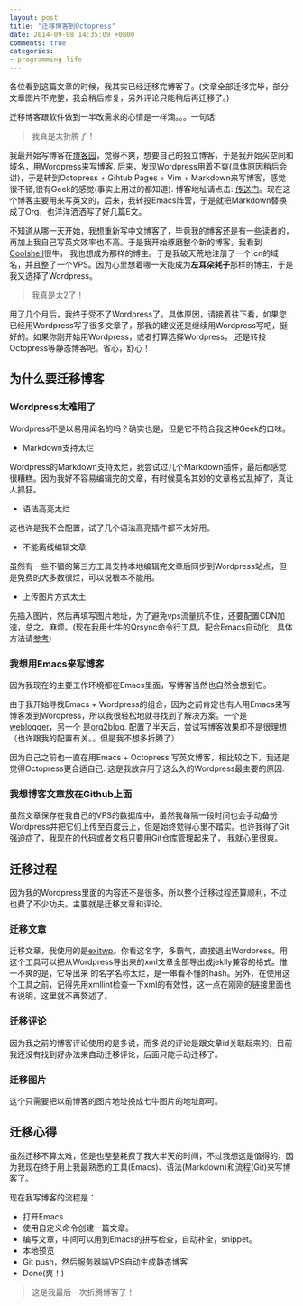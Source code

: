 ```yaml
---
layout: post
title: "迁移博客到Octopress"
date: 2014-09-08 14:35:09 +0800
comments: true
categories:
- programming life
---
```


 
<!-- toc -->

各位看到这篇文章的时候，我其实已经迁移完博客了。(文章全部迁移完毕，部分文章图片不完整，我会稍后修复，另外评论只能稍后再迁移了。)

迁移博客跟软件做到一半改需求的心情是一样滴。。。一句话:

> 我真是太折腾了！

<!-- more -->

我最开始写博客在[博客园](http://cnblogs.com/zilongshanren)，觉得不爽，想要自己的独立博客，于是我开始买空间和域名，用Wordpress来写博客.
后来，发现Wordpress用着不爽(具体原因稍后会讲)，于是转到Octopress + Gihtub Pages + Vim + Markdown来写博客，感觉很不错,很有Geek的感觉(事实上用过的都知道).
博客地址请点击: [传送门](http://blog.zilongshanren.com)。现在这个博客主要用来写英文的，后来，我转投Emacs阵营，于是就把Markdown替换成了Org，也洋洋洒洒写了好几篇E文。

不知道从哪一天开始，我想重新写中文博客了，毕竟我的博客还是有一些读者的，再加上我自己写英文效率也不高。于是我开始琢磨整个新的博客，我看到[Coolshell](http://coolshell.cn)很牛，
我也想成为那样的博主。于是我破天荒地注册了一个.cn的域名，并且整了一个VPS。因为心里想着哪一天能成为**左耳朵耗子**那样的博主，于是我又选择了Wordpress。

> 我真是太2了！

用了几个月后，我终于受不了Wordpress了。具体原因，请接着往下看，如果您已经用Wordpress写了很多文章了，那我的建议还是继续用Wordpress写吧，挺好的。如果你刚开始用Wordpress，或者打算选择Wordpress，
还是转投Octopress等静态博客吧。省心，舒心！


## 为什么要迁移博客

### Wordpress太难用了
Wordpress不是以易用闻名的吗？确实也是，但是它不符合我这种Geek的口味。

- Markdown支持太烂

Wordpress的Markdown支持太烂，我尝试过几个Markdown插件，最后都感觉很糟糕。因为我好不容易编辑完的文章，有时候莫名其妙的文章格式乱掉了，真让人抓狂。

- 语法高亮太烂

这也许是我不会配置，试了几个语法高亮插件都不太好用。

- 不能离线编辑文章

虽然有一些不错的第三方工具支持本地编辑完文章后同步到Wordpress站点，但是免费的大多数很烂，可以说根本不能用。

- 上传图片方式太土

先插入图片，然后再填写图片地址，为了避免vps流量抗不住，还要配置CDN加速，总之，麻烦。(现在我用七牛的Qrsync命令行工具，配合Emacs自动化，具体方法请[参考](http://blog.segmentfault.com/venmos/1190000000444374))


### 我想用Emacs来写博客
因为我现在的主要工作环境都在Emacs里面，写博客当然也自然会想到它。

由于我开始寻找Emacs + Wordpress的组合，因为之前肯定也有人用Emacs来写博客发到Wordpress，所以我很轻松地就寻找到了解决方案。一个是[weblogger](http://www.emacswiki.org/emacs/WebloggerMode)，另一个
是[org2blog](https://github.com/punchagan/org2blog). 配置了半天后，尝试写博客效果却不是很理想（也许跟我的配置有关。。但是我不想多折腾了）

因为自己之前也一直在用Emacs + Octopress 写英文博客，相比较之下，我还是觉得Octopress更合适自己. 这是我放弃用了这么久的Wordpress最主要的原因.

### 我想博客文章放在Github上面

虽然文章保存在我自己的VPS的数据库中，虽然我每隔一段时间也会手动备份Wordpress并把它们上传至百度云上，但是始终觉得心里不踏实。也许我得了Git强迫症了，我现在的代码或者文档只要用Git仓库管理起来了，
我就心里很爽。

## 迁移过程
因为我的Wordpress里面的内容还不是很多，所以整个迁移过程还算顺利，不过也费了不少功夫。主要就是迁移文章和评论。

### 迁移文章
迁移文章，我使用的是[exitwp](https://github.com/thomasf/exitwp)。你看这名字，多霸气，直接退出Wordpress。用这个工具可以把从Wordpress导出来的xml文章全部导出成jeklly兼容的格式。惟一不爽的是，它导出来
的名字名称太烂，是一串看不懂的hash。另外，在使用这个工具之前，记得先用xmllint检查一下xml的有效性，这一点在刚刚的链接里面也有说明，这里就不再赘述了。

### 迁移评论
因为我之前的博客评论使用的是多说，而多说的评论是跟文章id关联起来的，目前我还没有找到好办法来自动迁移评论，后面只能手动迁移了。

### 迁移图片
这个只需要把以前博客的图片地址换成七牛图片的地址即可。

## 迁移心得

虽然迁移不算太难，但是也整整耗费了我大半天的时间，不过我想这是值得的，因为我现在终于用上我最熟悉的工具(Emacs)、语法(Markdown)和流程(Git)来写博客了。

现在我写博客的流程是：

- 打开Emacs
- 使用自定义命令创建一篇文章。
- 编写文章，中间可以用到Emacs的拼写检查，自动补全，snippet。
- 本地预览
- Git push，然后服务器端VPS自动生成静态博客
- Done(爽！)

> 这是我最后一次折腾博客了！

